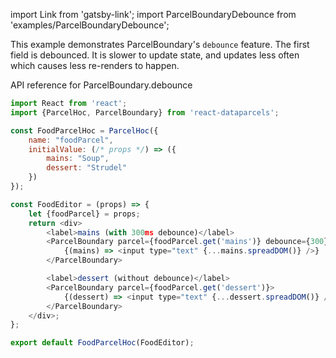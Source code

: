 import Link from 'gatsby-link';
import ParcelBoundaryDebounce from 'examples/ParcelBoundaryDebounce';

This example demonstrates ParcelBoundary's `debounce` feature. The first field is debounced. It is slower to update state, and updates less often which causes less re-renders to happen.

<Link to="/api/ParcelBoundary#debounce">API reference for ParcelBoundary.debounce</Link>

<ParcelBoundaryDebounce />

```js
import React from 'react';
import {ParcelHoc, ParcelBoundary} from 'react-dataparcels';

const FoodParcelHoc = ParcelHoc({
    name: "foodParcel",
    initialValue: (/* props */) => ({
        mains: "Soup",
        dessert: "Strudel"
    })
});

const FoodEditor = (props) => {
    let {foodParcel} = props;
    return <div>
        <label>mains (with 300ms debounce)</label>
        <ParcelBoundary parcel={foodParcel.get('mains')} debounce={300}>
            {(mains) => <input type="text" {...mains.spreadDOM()} />}
        </ParcelBoundary>

        <label>dessert (without debounce)</label>
        <ParcelBoundary parcel={foodParcel.get('dessert')}>
            {(dessert) => <input type="text" {...dessert.spreadDOM()} />}
        </ParcelBoundary>
    </div>;
};

export default FoodParcelHoc(FoodEditor);

```
